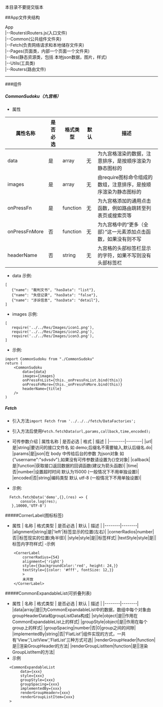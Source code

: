 本目录不要提交版本


##App文件夹结构

App  
|--Routers\Routers.js(入口文件)  
|--Common(公共组件文件夹)  
|--Fetch(负责网络请求和本地储存文件夹)  
|--Pages(页面类，内部一个页面一个文件夹)  
|--Res(静态资源类，包括 本地json数据，图片，样式)  
|--Utils(工具类)  
|--Routers(路由文件)  



------------------

###组件

##### CommonSudoku（九宫格）
- 属性

属性名称      | 是否必选 | 格式类型 | 默认 | 描述
------------ | -------- | ------- | ---- | ----------- 
data         |是        |array    |无    |为九宫格渲染的数据，注意排序，是按顺序渲染为静态图标的
images       |是        |array    |无    |由require图标命令组成的数组，注意排序，是按顺序渲染为静态图标的
onPressFn    |是        |function |无    |为九宫格添加的通用点击函数，例如路由跳转至列表页或搜索页等
onPressFnMore|否        |function |无    |为九宫格中的“更多（全部）”这一元素添加点击函数，如果没有则不写
headerName   |否        |string   |无    |九宫格的头部标签栏显示的字符，如果不写则没有头部标签栏

- data
     示例:
 ```
[
    {"name": "裁判文书", "hasData": "list"},
    {"name": "失信记录", "hasData": "false"},
    {"name": "涉诉信息", "hasData": "detail"},
]
 ```
- images
     示例:
 ```
[
    require('../../Res/Images/icon1.png'),
    require('../../Res/Images/icon2.png'),
    require('../../Res/Images/icon3.png'),
]
 ```

- 示例:
````
import CommonSudoku from "./CommonSudoku"
return (
    <CommonSudoku
        data={data}
        images={images}
        onPressFnList={this._onPressFnList.bind(this)}
        onPressFnMore={this._onPressFnMore.bind(this)}
        headerName={title}
    />
)
````
##### Fetch
- 引入方法`import Fetch from '../../../fetch/DataFactories';`

- 引入方法后使用`Fetch.fetchData(url,params,callback,time,encoded);`


-  可传参数介绍
| 属性名称 | 是否必选 | 格式 | 描述 |
|--------|--------|
|url|是|string|要访问的接口文件名 如 demo;后缀名不需要输入,默认后缀名.do|
|params|是|json|在 body 中传给后台的参数 为json对象 如{"username":"sdvsdv"},如果没有可传参数请设置为{}空对象|
|callback|是|function|获取接口返回数据的回调函数(建议为箭头函数)|
|time|否|number|设置超时时间 默认为15000 (一般情况下不用单独设置)|
|encoded|否|string|编码类型 默认 utf-8 (一般情况下不用单独设置)|


- 示例:
 ```
   Fetch.fetchData('demo',{},(res) => {
        console.log(res);
    },10000,'UTF-8')
 ```

#####CornerLabel(图标标签)
- 属性
| 名称 | 格式类型 | 是否必选 | 默认 | 描述 |
|--------|--------|
|alignment|string|是|'left'|标签显示的位置(左右)|
|cornerRadios|number|否||标签现实的位置(角半径)|
|style|style|是||标签样式|
|textStyle|style|是||标签内字符样式|
-示例
```
    <CornerLabel
        cornerRadius={54}
        alignment={'right'}
        style={{backgroundColor:'red', height: 24,}}
        textStyle={{color: '#fff', fontSize: 12,}}
        >
        未开放
    </CornerLabel>
```

#####CommonExpandableList(可折叠列表)
- 属性
| 名称 | 格式类型 | 是否必选 | 默认 | 描述 |
|--------|--------|
|data|array|是||为CommonExpandableList中的数据，数组中每个对象由groupHeaderData和groupListData构成|
|style|object|是||作用在CommonExpandableList上的样式|
|groupStyle|object|是||作用在每个group上的样式|
|groupSpacing|number|否|0|group之间的间隙|
|implementedBy|string|否|'FlatList'|组件实现的方式，一共有'View','ListView','FlatList'三种方式可选|
|renderGroupHeader|function|是||渲染GroupHeader的方法|
|renderGroupListItem|function|是||渲染GroupListItem的方法|
- 示例
 ```
   <CommonExpandableList
		data={xxx}
        style={xxx}
        groupStyle={xxx}
        groupSpacing={xxx}
        implementedBy={xxx}
        renderGroupHeader={xxx}
        renderGroupListItem={xxx}
   >
 ```
